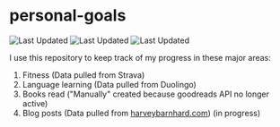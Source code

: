 # personal-goals
![Last Updated](https://img.shields.io/date/1624753770?color=FC4C02&label=Fitness%20Updated&logo=strava)
![Last Updated](https://img.shields.io/date/1624753770?color=7ac70c&label=Language%20Updated&logo=duolingo)
![Last Updated](https://img.shields.io/date/1624753770?color=e9e5cd&label=Books%20Updated&logo=goodreads)

I use this repository to keep track of my progress in these major areas:

1. Fitness (Data pulled from Strava)
2. Language learning (Data pulled from Duolingo)
3. Books read ("Manually" created because goodreads API no longer active)
4. Blog posts (Data pulled from [harveybarnhard.com](https://harveybarnhard.com)) (in progress)

